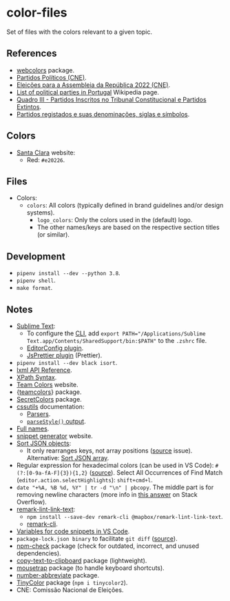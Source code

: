# color-files

Set of files with the colors relevant to a given topic.

## References

- [webcolors](https://github.com/ubernostrum/webcolors) package.
- [Partidos Políticos (CNE)](https://www.cne.pt/content/partidos-politicos-1).
- [Eleições para a Assembleia da República 2022 (CNE)](https://www.cne.pt/content/eleicoes-para-assembleia-da-republica-2022).
- [List of political parties in Portugal](https://en.wikipedia.org/wiki/List_of_political_parties_in_Portugal) Wikipedia page.
- [Quadro III - Partidos Inscritos no Tribunal Constitucional e Partidos Extintos](https://www.cne.pt/content/quadro-iii-partidos-inscritos-no-tribunal-constitucional-e-partidos-extintos).
- [Partidos registados e suas denominações, siglas e símbolos](https://www.tribunalconstitucional.pt/tc/partidos.html).

## Colors

- [Santa Clara](https://cdsantaclara.com/) website:
  - Red: `#e20226`.

## Files

- Colors:
  - `colors`: All colors (typically defined in brand guidelines and/or design systems).
    - `logo_colors`: Only the colors used in the (default) logo.
    - The other names/keys are based on the respective section titles (or similar).

## Development

- `pipenv install --dev --python 3.8`.
- `pipenv shell`.
- `make format`.

## Notes

- [Sublime Text](https://www.sublimetext.com/):
  - To configure the [CLI](https://www.sublimetext.com/docs/command_line.html), add `export PATH="/Applications/Sublime Text.app/Contents/SharedSupport/bin:$PATH"` to the `.zshrc` file.
  - [EditorConfig plugin](https://github.com/sindresorhus/editorconfig-sublime).
  - [JsPrettier plugin](https://packagecontrol.io/packages/JsPrettier) (Prettier).
- `pipenv install --dev black isort`.
- [lxml API Reference](https://lxml.de/apidoc/index.html).
- [XPath Syntax](https://www.w3schools.com/xml/xpath_syntax.asp).
- [Team Colors](https://teamcolors.jim-nielsen.com/) website.
- {[teamcolors](https://github.com/beanumber/teamcolors)} package.
- [SecretColors](https://github.com/secretBiology/SecretColors) package.
- [cssutils](https://cssutils.readthedocs.io/en/latest/) documentation:
  - [Parsers](https://cssutils.readthedocs.io/en/latest/parse.html).
  - [`parseStyle()` output](https://cssutils.readthedocs.io/en/latest/css.html#cssutils.css.CSSStyleDeclaration).
- [Full names](https://www.ligaportugal.pt/pt/liga/clube/20202021/liganos).
- [snippet generator](https://snippet-generator.app/) website.
- [Sort JSON objects](https://marketplace.visualstudio.com/items?itemName=richie5um2.vscode-sort-json):
  - It only rearranges keys, not array positions ([source](https://github.com/richie5um/vscode-sort-json/issues/40#issuecomment-713880886) issue). Alternative: [Sort JSON array](https://marketplace.visualstudio.com/items?itemName=fvclaus.sort-json-array).
- Regular expression for hexadecimal colors (can be used in VS Code): `#(?:[0-9a-fA-F]{3}){1,2}` ([source](https://stackoverflow.com/a/1636354)). Select All Occurrences of Find Match (`editor.action.selectHighlights`): `shift+cmd+l`.
- `date "+%A, %B %d, %Y" | tr -d "\n" | pbcopy`. The middle part is for removing newline characters (more info in [this answer](https://stackoverflow.com/a/3482322) on Stack Overflow).
- [remark-lint-link-text](https://github.com/mapbox/remark-lint-link-text):
  - `npm install --save-dev remark-cli @mapbox/remark-lint-link-text`.
  - [remark-cli](https://www.npmjs.com/package/remark-cli).
- [Variables for code snippets in VS Code](https://code.visualstudio.com/docs/editor/userdefinedsnippets#_variables).
- `package-lock.json binary` to facilitate `git diff` ([source](https://twitter.com/okonetchnikov)).
- [npm-check](https://www.npmjs.com/package/npm-check) package (check for outdated, incorrect, and unused dependencies).
- [copy-text-to-clipboard](https://www.npmjs.com/package/copy-text-to-clipboard) package (lightweight).
- [mousetrap](https://www.npmjs.com/package/mousetrap) package (to handle keyboard shortcuts).
- [number-abbreviate](https://www.npmjs.com/package/number-abbreviate) package.
- [TinyColor](https://www.npmjs.com/package/tinycolor2) package (`npm i tinycolor2`).
- CNE: Comissão Nacional de Eleições.

